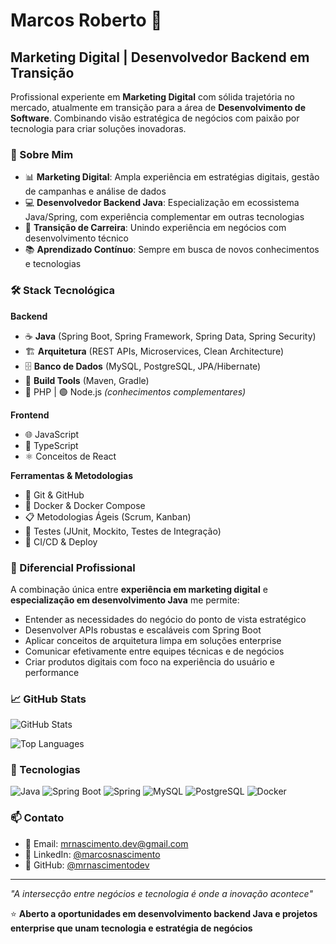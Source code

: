 # Marcos Roberto 👋

## Marketing Digital | Desenvolvedor Backend em Transição

Profissional experiente em **Marketing Digital** com sólida trajetória no mercado, atualmente em transição para a área de **Desenvolvimento de Software**. Combinando visão estratégica de negócios com paixão por tecnologia para criar soluções inovadoras.

### 🚀 Sobre Mim

- 📊 **Marketing Digital**: Ampla experiência em estratégias digitais, gestão de campanhas e análise de dados
- 💻 **Desenvolvedor Backend Java**: Especialização em ecossistema Java/Spring, com experiência complementar em outras tecnologias
- 🎯 **Transição de Carreira**: Unindo experiência em negócios com desenvolvimento técnico
- 📚 **Aprendizado Contínuo**: Sempre em busca de novos conhecimentos e tecnologias

### 🛠️ Stack Tecnológica

**Backend**
- ☕ **Java** (Spring Boot, Spring Framework, Spring Data, Spring Security)
- 🏗️ **Arquitetura** (REST APIs, Microservices, Clean Architecture)
- 🗄️ **Banco de Dados** (MySQL, PostgreSQL, JPA/Hibernate)
- 🔧 **Build Tools** (Maven, Gradle)
- 🐘 PHP | 🟢 Node.js *(conhecimentos complementares)*

**Frontend**
- 🌐 JavaScript
- 📘 TypeScript
- ⚛️ Conceitos de React

**Ferramentas & Metodologias**
- 🔧 Git & GitHub
- 🐳 Docker & Docker Compose
- 📋 Metodologias Ágeis (Scrum, Kanban)
- 🧪 Testes (JUnit, Mockito, Testes de Integração)
- 🚀 CI/CD & Deploy

### 💼 Diferencial Profissional

A combinação única entre **experiência em marketing digital** e **especialização em desenvolvimento Java** me permite:

- Entender as necessidades do negócio do ponto de vista estratégico
- Desenvolver APIs robustas e escaláveis com Spring Boot
- Aplicar conceitos de arquitetura limpa em soluções enterprise
- Comunicar efetivamente entre equipes técnicas e de negócios
- Criar produtos digitais com foco na experiência do usuário e performance

### 📈 GitHub Stats
  
![GitHub Stats](https://github-readme-stats.vercel.app/api?username=mrnascimentodev&show_icons=true&include_all_commits=true&theme=github_dark&hide_border=true&bg_color=0d1117)

![Top Languages](https://github-readme-stats.vercel.app/api/top-langs/?username=mrnascimentodev&layout=compact&theme=github_dark&hide_border=true&bg_color=0d1117)

### 🌟 Tecnologias

![Java](https://img.shields.io/badge/Java-ED8B00?style=for-the-badge&logo=openjdk&logoColor=white)
![Spring Boot](https://img.shields.io/badge/Spring_Boot-6DB33F?style=for-the-badge&logo=spring-boot&logoColor=white)
![Spring](https://img.shields.io/badge/Spring-6DB33F?style=for-the-badge&logo=spring&logoColor=white)
![MySQL](https://img.shields.io/badge/MySQL-005C84?style=for-the-badge&logo=mysql&logoColor=white)
![PostgreSQL](https://img.shields.io/badge/PostgreSQL-316192?style=for-the-badge&logo=postgresql&logoColor=white)
![Docker](https://img.shields.io/badge/Docker-2496ED?style=for-the-badge&logo=docker&logoColor=white)

### 📫 Contato

- 📧 Email: [mrnascimento.dev@gmail.com](mailto:mrnascimento.dev@gmail.com)
- 💼 LinkedIn: [@marcosnascimento](https://www.linkedin.com/in/marcosnascimento)
- 🐙 GitHub: [@mrnascimentodev](https://github.com/mrnascimentodev)

---
  
*"A intersecção entre negócios e tecnologia é onde a inovação acontece"*

⭐ **Aberto a oportunidades em desenvolvimento backend Java e projetos enterprise que unam tecnologia e estratégia de negócios**
